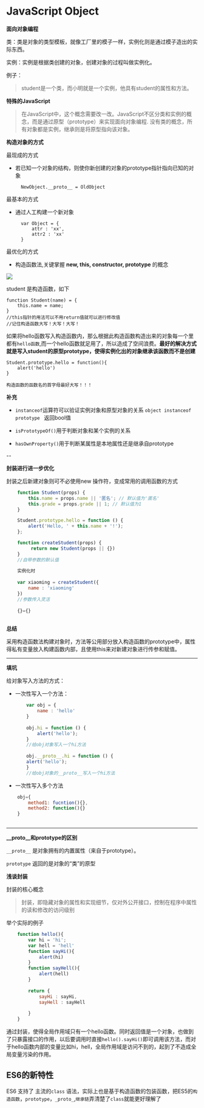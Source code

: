 # JavaScript Object


**面向对象编程**

类：类是对象的类型模板，就像工厂里的模子一样，实例化则是通过模子造出的实际东西。

实例：实例是根据类创建的对象，创建对象的过程叫做实例化。

例子：
>student是一个类，而小明就是一个实例，他具有student的属性和方法。



**特殊的JavaScript**

>在JavaScript中，这个概念需要改一改。JavaScript不区分类和实例的概念，而是通过原型（prototype）来实现面向对象编程.
>没有类的概念，所有对象都是实例，继承则是将原型指向该对象。

**构造对象的方式**

最现成的方式

* 若已知一个对象的结构，则使你新创建的对象的prototype指针指向已知的对象

		NewObject.__proto__ = OldObject
		
最基本的方式

* 通过人工构建一个新对象

		var Object = {
			attr : 'xx',
			attr2 : 'xx'
		}
		
最优化的方式

* 构造函数法,关键掌握 **new, this, constructor, prototype** 的概念 

![](https://git.oschina.net/vueman/md_pic/raw/master/l.png?dir=0&filepath=l.png&oid=1d7000f032ffa21df1cfbea5f1411155d10b6d96&sha=4799851f692f66d41129230483dc1ddf7faf365d)

student 是构造函数，如下

	function Student(name) = {
		this.name = name;
	}
	//this指针的用法可以不用return值就可以进行修改值
	//记住构造函数大写！大写！大写！
如果将hello函数写入构造函数内，那么根据此构造函数构造出来的对象每一个里都有`hello函数`,而一个hello函数就足用了，所以造成了空间浪费。**最好的解决方式就是写入student的原型prototype，使得实例化出的对象继承该函数而不是创建**

	Student.prototype.hello = function(){
		alert('hello')
	}
	
	构造函数的函数名的首字母最好大写！！！
	
**补充**

* `instanceof`运算符可以验证实例对象和原型对象的关系
`object instanceof prototype ` 返回bool值

* `isPrototypeOf()`用于判断对象和某个实例的关系
* `hasOwnProperty()`用于判断某属性是本地属性还是继承自prototype

--

**封装进行进一步优化**

封装之后新建对象则可不必使用new 操作符，变成常用的调用函数的方式

~~~js
	function Student(props) {
    	this.name = props.name || '匿名'; // 默认值为'匿名'
    	this.grade = props.grade || 1; // 默认值为1
	}

	Student.prototype.hello = function () {
    	alert('Hello, ' + this.name + '!');
	};

	function createStudent(props) {
   		 return new Student(props || {})
	}
	//自带参数的默认值
	
	实例化时
	
	var xiaoming = createStudent({
		name : 'xiaoming'
	})
	//参数传入灵活
	
	{}={}
	
~~~
	

**总结**

采用构造函数法构建对象时，方法等公用部分放入构造函数的prototype中，属性得私有变量放入构建函数内部，且使用this来对新建对象进行传参和赋值。

---
**填坑**

给对象写入方法的方式：

* 一次性写入一个方法：
	
	~~~js
		var obj = {
			name : 'hello'
		}
		
		obj.hi = function () {
			alert('hello');
		}
		//给obj对象写入一个hi方法
		
		obj.__proto__.hi = function () {
		alert('hello');
		}
		//给obj对象的__proto__写入一个hi方法
	~~~
	
* 一次性写入多个方法

~~~js
	obj={
		method1: fucntion(){},
		method2: function(){}
	}
		
~~~

---

**__proto__和prototype的区别**

`__proto__` 是对象拥有的内置属性（来自于prototype）。

`prototype` 返回的是对象的“类”的原型 


**浅谈封装**

封装的核心概念 

>封装，即隐藏对象的属性和实现细节，仅对外公开接口，控制在程序中属性的读和修改的访问级别

举个实际的例子

~~~js
	function hello(){
		var hi = 'hi';
		var hell = 'hell'
		function sayHi(){
			alert(hi)
		}
		function sayHell(){
			alert(hell)
		}
		
		return {
			sayHi : sayHi,
			sayHell : sayHell
		
		}
	}
~~~

通过封装，使得全局作用域只有一个hello函数。同时返回值是一个对象，也做到了只暴露接口的作用，以后要调用时直接`hello().sayHi()`即可调用该方法，而对于hello函数内部的变量比如hi，hell，全局作用域是访问不到的，起到了不造成全局变量污染的作用。

ES6的新特性
--

ES6 支持了 主流的`class` 语法，实际上也是基于构造函数的包装函数，把ES5的`构造函数`，`prototype`，`_proto_`,`继承链`弄清楚了`class`就能更好理解了
